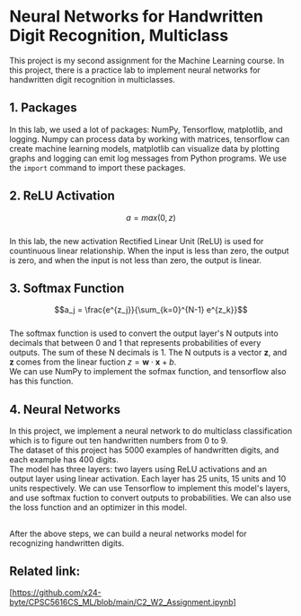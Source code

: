 # Neural Networks for Handwritten Digit Recognition, Multiclass

This project is my second assignment for the Machine Learning course. In this project, there is a practice lab to implement neural networks for handwritten digit recognition in multiclasses.

## 1. Packages
In this lab, we used a lot of packages: NumPy, Tensorflow, matplotlib, and logging. Numpy can process data by working with matrices, tensorflow can create machine learning models, matplotlib can visualize data by plotting graphs and logging can emit log messages from Python programs. We use the `import` command to import these packages.  

## 2. ReLU Activation
$$a = max(0, z)$$  
In this lab, the new activation Rectified Linear Unit (ReLU) is used for countinuous linear relationship. When the input is less than zero, the output is zero, and when the input is not less than zero, the output is linear.  

## 3. Softmax Function
$$a_j = \frac{e^{z_j}}{\sum_{k=0}^{N-1} e^{z_k}}$$  
The softmax function is used to convert the output layer's N outputs into decimals that between 0 and 1 that represents probabilities of every outputs. The sum of these N decimals is 1.
The N outputs is a vector $\mathbf{z}$, and $\mathbf{z}$ comes from the linear fuction $z = \mathbf{w} \cdot \mathbf{x} + b$.    
We can use NumPy to implement the sofmax function, and tensorflow also has this function.  

## 4. Neural Networks
In this project, we implement a neural network to do multiclass classification which is to figure out ten handwritten numbers from 0 to 9.  
The dataset of this project has 5000 examples of handwritten digits, and each example has 400 digits.  
The model has three layers: two layers using ReLU activations and an output layer using linear activation. Each layer has 25 units, 15 units and 10 units respectively. 
We can use Tensorflow to implement this model's layers, and use softmax fuction to convert outputs to probabilities. We can also use the loss function and an optimizer in this model.  

##
After the above steps, we can build a neural networks model for recognizing handwritten digits.  


## Related link: 
[https://github.com/x24-byte/CPSC5616CS_ML/blob/main/C2_W2_Assignment.ipynb]
